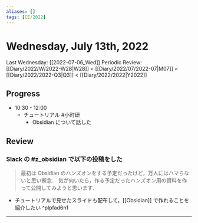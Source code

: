 ```yaml
---
aliases: []
tags: [CE/2022]
---
```


# Wednesday, July 13th, 2022

Last Wednesday: [[2022-07-06_Wed]]
Periodic Review: [[Diary/2022/W/2022-W28|W28]] < [[Diary/2022/07/2022-07|M07]] < [[Diary/2022/2022-Q3|Q3]] < [[Diary/2022/2022|Y2022]]

## Progress

- 10:30 - 12:00
    - チュートリアル #小町研
        - Obsidian について話した

## Review

### Slack の \#z_obsidian で以下の投稿をした

> 最初は Obsidian のハンズオンをする予定だったけど，万人にはハマらないと思い断念．
> 気が向いたら，作る予定だったハンズオン用の資料を作って公開してみようと思います．

- チュートリアルで見せたスライドも配布して，[[Obsidian]] で作れることを紹介したい ^plpfad6n1

---
